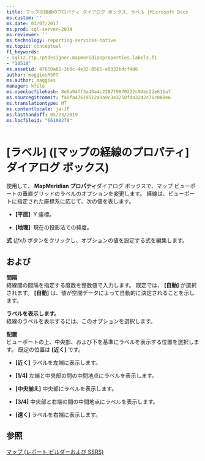 ```yaml
---
title: マップの経線のプロパティ ダイアログ ボックス、ラベル |Microsoft Docs
ms.custom: ''
ms.date: 03/07/2017
ms.prod: sql-server-2014
ms.reviewer: ''
ms.technology: reporting-services-native
ms.topic: conceptual
f1_keywords:
- sql12.rtp.rptdesigner.mapmeridianproperties.labels.f1
- "10518"
ms.assetid: 47650a82-3b0c-4e32-8565-e9332bdcf4d6
author: maggiesMSFT
ms.author: maggies
manager: kfile
ms.openlocfilehash: 8e6a94ff3a40a4c2287f9870222c94ec22e611a7
ms.sourcegitcommit: f40fa47619512a9a9c3e3258fda3242c76c008e6
ms.translationtype: MT
ms.contentlocale: ja-JP
ms.lasthandoff: 05/23/2019
ms.locfileid: "66108270"
---
```

# <a name="map-meridian-properties-dialog-box-labels"></a>[ラベル] ([マップの経線のプロパティ] ダイアログ ボックス)
  使用して、 **MapMeridian プロパティ**ダイアログ ボックスで、マップ ビューポートの垂直グリッドのラベルのオプションを変更します。 経線は、ビューポートに指定された座標系に応じて、次の値を表します。  
  
-   **[平面]**: Y 座標。  
  
-   **[地理]**: 現在の投影法での緯度。  
  
 **式** (*[fx]*) ボタンをクリックし、オプションの値を設定する式を編集します。  
  
## <a name="options"></a>および  
 **間隔**  
 経線間の間隔を指定する度数を整数値で入力します。 既定では、 **[自動]** が選択されます。 **[自動]** は、値が空間データによって自動的に決定されることを示します。  
  
 **ラベルを表示します。**  
 経線のラベルを表示するには、このオプションを選択します。  
  
 **配置**  
 ビューポートの上、中央部、および下を基準にラベルを表示する位置を選択します。 既定の位置は **[近く]** です。  
  
-   **[近く]** ラベルを左端に表示します。  
  
-   **[1/4]** 左端と中央部の間の中間地点にラベルを表示します。  
  
-   **[中央揃え]** 中央部にラベルを表示します。  
  
-   **[3/4]** 中央部と右端の間の中間地点にラベルを表示します。  
  
-   **[遠く]** ラベルを右端に表示します。  
  
## <a name="see-also"></a>参照  
 [マップ (レポート ビルダーおよび SSRS)](report-design/maps-report-builder-and-ssrs.md)  
  
  
